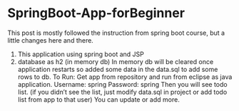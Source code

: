 # SpringBoot-App-forBeginner
This post is mostly followed the instruction from spring boot course, but a little changes here and there.
1. This application using spring boot and JSP
2. database as h2 (in memory db)
 In memory db will be cleared once application restarts so added some data in the data.sql to add some rows to db.
To Run:
Get app from repository and run from eclipse as java application.
Username: spring
Password: spring
Then you will see todo list. (if you didn’t see the list, just modify data.sql in project or add todo list from app to that user)
You can update or add more.

